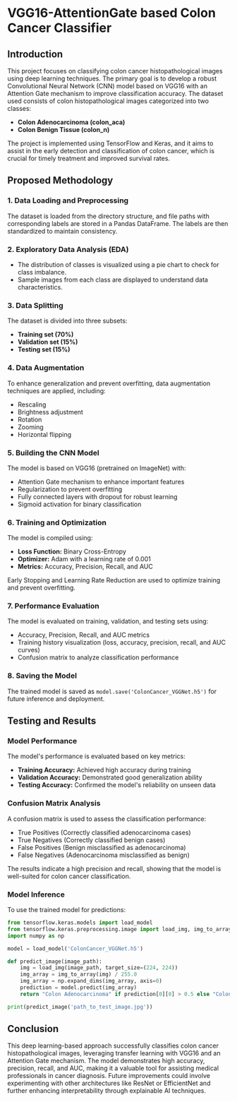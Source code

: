 # VGG16-AttentionGate based Colon Cancer Classifier

## Introduction
This project focuses on classifying colon cancer histopathological images using deep learning techniques. The primary goal is to develop a robust Convolutional Neural Network (CNN) model based on VGG16 with an Attention Gate mechanism to improve classification accuracy. The dataset used consists of colon histopathological images categorized into two classes: 
- **Colon Adenocarcinoma (colon_aca)**
- **Colon Benign Tissue (colon_n)**

The project is implemented using TensorFlow and Keras, and it aims to assist in the early detection and classification of colon cancer, which is crucial for timely treatment and improved survival rates.

## Proposed Methodology
### 1. **Data Loading and Preprocessing**
The dataset is loaded from the directory structure, and file paths with corresponding labels are stored in a Pandas DataFrame. The labels are then standardized to maintain consistency.

### 2. **Exploratory Data Analysis (EDA)**
- The distribution of classes is visualized using a pie chart to check for class imbalance.
- Sample images from each class are displayed to understand data characteristics.

### 3. **Data Splitting**
The dataset is divided into three subsets:
- **Training set (70%)**
- **Validation set (15%)**
- **Testing set (15%)**

### 4. **Data Augmentation**
To enhance generalization and prevent overfitting, data augmentation techniques are applied, including:
- Rescaling
- Brightness adjustment
- Rotation
- Zooming
- Horizontal flipping

### 5. **Building the CNN Model**
The model is based on VGG16 (pretrained on ImageNet) with:
- Attention Gate mechanism to enhance important features
- Regularization to prevent overfitting
- Fully connected layers with dropout for robust learning
- Sigmoid activation for binary classification

### 6. **Training and Optimization**
The model is compiled using:
- **Loss Function:** Binary Cross-Entropy
- **Optimizer:** Adam with a learning rate of 0.001
- **Metrics:** Accuracy, Precision, Recall, and AUC

Early Stopping and Learning Rate Reduction are used to optimize training and prevent overfitting.

### 7. **Performance Evaluation**
The model is evaluated on training, validation, and testing sets using:
- Accuracy, Precision, Recall, and AUC metrics
- Training history visualization (loss, accuracy, precision, recall, and AUC curves)
- Confusion matrix to analyze classification performance

### 8. **Saving the Model**
The trained model is saved as `model.save('ColonCancer_VGGNet.h5')` for future inference and deployment.

## Testing and Results
### **Model Performance**
The model's performance is evaluated based on key metrics:
- **Training Accuracy:** Achieved high accuracy during training
- **Validation Accuracy:** Demonstrated good generalization ability
- **Testing Accuracy:** Confirmed the model's reliability on unseen data

### **Confusion Matrix Analysis**
A confusion matrix is used to assess the classification performance:
- True Positives (Correctly classified adenocarcinoma cases)
- True Negatives (Correctly classified benign cases)
- False Positives (Benign misclassified as adenocarcinoma)
- False Negatives (Adenocarcinoma misclassified as benign)

The results indicate a high precision and recall, showing that the model is well-suited for colon cancer classification.

### **Model Inference**
To use the trained model for predictions:
```python
from tensorflow.keras.models import load_model
from tensorflow.keras.preprocessing.image import load_img, img_to_array
import numpy as np

model = load_model('ColonCancer_VGGNet.h5')

def predict_image(image_path):
    img = load_img(image_path, target_size=(224, 224))
    img_array = img_to_array(img) / 255.0
    img_array = np.expand_dims(img_array, axis=0)
    prediction = model.predict(img_array)
    return "Colon Adenocarcinoma" if prediction[0][0] > 0.5 else "Colon Benign Tissue"

print(predict_image('path_to_test_image.jpg'))
```

## Conclusion
This deep learning-based approach successfully classifies colon cancer histopathological images, leveraging transfer learning with VGG16 and an Attention Gate mechanism. The model demonstrates high accuracy, precision, recall, and AUC, making it a valuable tool for assisting medical professionals in cancer diagnosis. Future improvements could involve experimenting with other architectures like ResNet or EfficientNet and further enhancing interpretability through explainable AI techniques.

